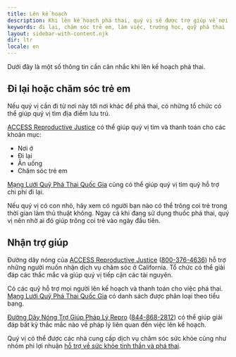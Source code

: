 ```yaml
---
title: Lên kế hoạch
description: Khi lên kế hoạch phá thai, quý vị sẽ được trợ giúp về nơi ở, đi lại, ăn uống và chăm sóc trẻ em.
keywords: đi lại, chăm sóc trẻ em, làm việc, trường học, quỹ phá thai
layout: sidebar-with-content.njk
dir: ltr
locale: en
---
```

Dưới đây là một số thông tin cần cân nhắc khi lên kế hoạch phá thai.

## Đi lại hoặc chăm sóc trẻ em

Nếu quý vị cần đi từ nơi này tới nơi khác để phá thai, có những tổ chức có thể giúp quý vị tìm địa điểm lưu trú.

[ACCESS Reproductive Justice](https://accessrj.org/case-study/access-reproductive-justice-healthline/) có thể giúp quý vị tìm và thanh toán cho các khoản mục:

- Nơi ở
- Đi lại
- Ăn uống
- Chăm sóc trẻ em

[Mạng Lưới Quỹ Phá Thai Quốc Gia](https://abortionfunds.org/need-abortion/) cũng có thể giúp quý vị tìm quỹ hỗ trợ chi phí đi lại.

Nếu quý vị có con nhỏ, hãy xem có người bạn nào có thể trông coi trẻ trong thời gian làm thủ thuật không. Ngay cả khi đang sử dụng thuốc phá thai, quý vị nên nhờ ai đó giúp trông coi trẻ vào ngày đầu tiên.

## Nhận trợ giúp

Đường dây nóng của [ACCESS Reproductive Justice](https://accessrj.org/case-study/access-reproductive-justice-healthline/) (<a href="tel:+1-800-376-4636">800-376-4636</a>) hỗ trợ những người muốn nhận dịch vụ chăm sóc ở California. Tổ chức có thể giải đáp các thắc mắc và giúp quý vị tiếp cận các tài nguyên.

Có các quỹ hỗ trợ mọi người lên kế hoạch và thanh toán cho việc phá thai. [Mạng Lưới Quỹ Phá Thai Quốc Gia](https://abortionfunds.org/need-abortion/#funds) có danh sách được phân loại theo tiểu bang.

[Đường Dây Nóng Trợ Giúp Pháp Lý Repro](https://www.reprolegalhelpline.org/) (<a href="tel:+1-888-868-2812">844-868-2812</a>) có thể giúp giải đáp bất kỳ thắc mắc nào về pháp lý liên quan đến việc lên kế hoạch.

Quý vị có thể được các nhà cung cấp dịch vụ chăm sóc sức khỏe cũng như nhóm phi lợi nhuận [hỗ trợ về sức khỏe tinh thần và phá thai](/support/health-and-wellness/).
